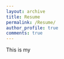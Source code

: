 ```yaml
---
layout: archive
title: Resume
permalink: /Resume/
author_profile: true
comments: true
---
```

 This is my

